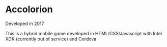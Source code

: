 Accolorion
==========
Developed in 2017

This is a hybrid mobile game developed in HTML/CSS/Javascript with Intel XDK (currently out of service) and Cordova
